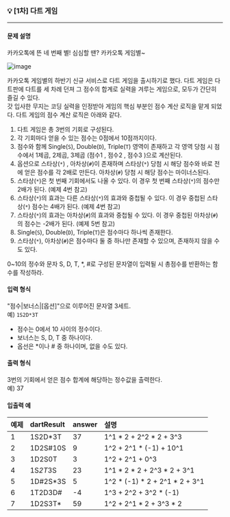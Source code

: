 ### 💡 [1차] 다트 게임
***

#### 문제 설명
카카오톡에 뜬 네 번째 별! 심심할 땐? 카카오톡 게임별~</br>

![image](https://user-images.githubusercontent.com/76546167/152798606-03e9f623-eb4d-4151-af48-9d7fbe21203e.png)

카카오톡 게임별의 하반기 신규 서비스로 다트 게임을 출시하기로 했다. 다트 게임은 다트판에 다트를 세 차례 던져 그 점수의 합계로 실력을 겨루는 게임으로, 모두가 간단히 즐길 수 있다.</br>
갓 입사한 무지는 코딩 실력을 인정받아 게임의 핵심 부분인 점수 계산 로직을 맡게 되었다. 다트 게임의 점수 계산 로직은 아래와 같다.</br>

1. 다트 게임은 총 3번의 기회로 구성된다.
2. 각 기회마다 얻을 수 있는 점수는 0점에서 10점까지이다.
3. 점수와 함께 Single(`S`), Double(`D`), Triple(`T`) 영역이 존재하고 각 영역 당첨 시 점수에서 1제곱, 2제곱, 3제곱 (점수1 , 점수2 , 점수3 )으로 계산된다.
4. 옵션으로 스타상(`*`) , 아차상(`#`)이 존재하며 스타상(`*`) 당첨 시 해당 점수와 바로 전에 얻은 점수를 각 2배로 만든다. 아차상(`#`) 당첨 시 해당 점수는 마이너스된다.
5. 스타상(`*`)은 첫 번째 기회에서도 나올 수 있다. 이 경우 첫 번째 스타상(`*`)의 점수만 2배가 된다. (예제 4번 참고)
6. 스타상(`*`)의 효과는 다른 스타상(`*`)의 효과와 중첩될 수 있다. 이 경우 중첩된 스타상(`*`) 점수는 4배가 된다. (예제 4번 참고)
7. 스타상(`*`)의 효과는 아차상(`#`)의 효과와 중첩될 수 있다. 이 경우 중첩된 아차상(`#`)의 점수는 -2배가 된다. (예제 5번 참고)
8. Single(`S`), Double(`D`), Triple(`T`)은 점수마다 하나씩 존재한다.
9. 스타상(`*`), 아차상(`#`)은 점수마다 둘 중 하나만 존재할 수 있으며, 존재하지 않을 수도 있다.

0~10의 정수와 문자 S, D, T, *, #로 구성된 문자열이 입력될 시 총점수를 반환하는 함수를 작성하라.

#### 입력 형식
"점수|보너스|[옵션]"으로 이루어진 문자열 3세트.</br>
예) `1S2D*3T`

* 점수는 0에서 10 사이의 정수이다.
* 보너스는 S, D, T 중 하나이다.
* 옵선은 *이나 # 중 하나이며, 없을 수도 있다.

#### 출력 형식
3번의 기회에서 얻은 점수 합계에 해당하는 정수값을 출력한다.</br>
예) 37

#### 입출력 예
|예제|dartResult|answer|설명|
|:---|:---|:---|:---|
|1|1S2D*3T|37|1^1 * 2 + 2^2 * 2 + 3^3|
|2|1D2S#10S|9|1^2 + 2^1 * (-1) + 10^1|
|3|1D2S0T|3|1^2 + 2^1 + 0^3|
|4|1S*2T*3S|23|1^1 * 2 * 2 + 2^3 * 2 + 3^1|
|5|1D#2S*3S|5|1^2 * (-1) * 2 + 2^1 * 2 + 3^1|
|6|1T2D3D#|-4|1^3 + 2^2 + 3^2 * (-1)|
|7|1D2S3T*|59|1^2 + 2^1 * 2 + 3^3 * 2|
